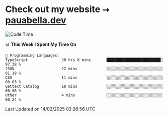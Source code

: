 # Check out my website ⭢ [pauabella.dev](https://pauabella.dev)

<!--START_SECTION:waka-->
![Code Time](http://img.shields.io/badge/Code%20Time-4%2C083%20hrs%2011%20mins-blue)

📊 **This Week I Spent My Time On** 

```text
💬 Programming Languages: 
TypeScript               30 hrs 8 mins       ████████████████████████░   97.38 % 
JSON                     22 mins             ░░░░░░░░░░░░░░░░░░░░░░░░░   01.19 % 
CSS                      11 mins             ░░░░░░░░░░░░░░░░░░░░░░░░░   00.63 % 
Gettext Catalog          10 mins             ░░░░░░░░░░░░░░░░░░░░░░░░░   00.56 % 
Other                    4 mins              ░░░░░░░░░░░░░░░░░░░░░░░░░   00.24 % 
```


 Last Updated on 14/02/2025 02:26:56 UTC
<!--END_SECTION:waka-->

